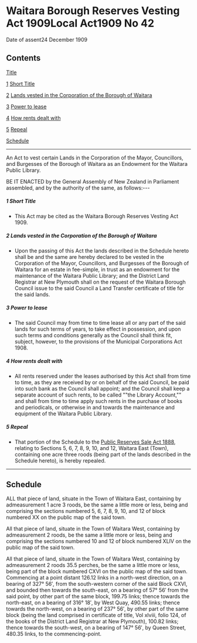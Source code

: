 # Waitara Borough Reserves Vesting Act 1909Local Act1909 No 42

Date of assent24 December 1909

## Contents

[Title][0]

[1][1] [Short Title][1]

[2][2] [Lands vested in the Corporation of the Borough of Waitara][2]

[3][3] [Power to lease][3]

[4][4] [How rents dealt with][4]

[5][5] [Repeal][5]

[Schedule][6]  
[][6]

---

An Act to vest certain Lands in the Corporation of the Mayor, Councillors, and Burgesses of the Borough of Waitara as an Endowment for the Waitara Public Library.

BE IT ENACTED by the General Assembly of New Zealand in Parliament assembled, and by the authority of the same, as follows:---

##### 1 Short Title
    
*   This Act may be cited as the Waitara Borough Reserves Vesting Act 1909\.

##### 2 Lands vested in the Corporation of the Borough of Waitara
    
*   Upon the passing of this Act the lands described in the Schedule hereto shall be and the same are hereby declared to be vested in the Corporation of the Mayor, Councillors, and Burgesses of the Borough of Waitara for an estate in fee-simple, in trust as an endowment for the maintenance of the Waitara Public Library; and the District Land Registrar at New Plymouth shall on the request of the Waitara Borough Council issue to the said Council a Land Transfer certificate of title for the said lands.

##### 3 Power to lease
    
*   The said Council may from time to time lease all or any part of the said lands for such terms of years, to take effect in possession, and upon such terms and conditions generally as the Council shall think fit, subject, however, to the provisions of the Municipal Corporations Act 1908\.

##### 4 How rents dealt with
    
*   All rents reserved under the leases authorised by this Act shall from time to time, as they are received by or on behalf of the said Council, be paid into such bank as the Council shall appoint; and the Council shall keep a separate account of such rents, to be called ""the Library Account,"" and shall from time to time apply such rents in the purchase of books and periodicals, or otherwise in and towards the maintenance and equipment of the Waitara Public Library.

##### 5 Repeal
    
*   That portion of the Schedule to the [Public Reserves Sale Act 1888][7], relating to Sections 5, 6, 7, 8, 9, 10, and 12, Waitara East (Town), containing one acre three roods (being part of the lands described in the Schedule hereto), is hereby repealed.

---

## Schedule

ALL that piece of land, situate in the Town of Waitara East, containing by admeasurement 1 acre 3 roods, be the same a little more or less, being and comprising the sections numbered 5, 6, 7, 8, 9, 10, and 12 of block numbered XX on the public map of the said town.

All that piece of land, situate in the Town of Waitara West, containing by admeasurement 2 roods, be the same a little more or less, being and comprising the sections numbered 10 and 12 of block numbered XLIV on the public map of the said town.

All that piece of land, situate in the Town of Waitara West, containing by admeasurement 2 roods 35.5 perches, be the same a little more or less, being part of the block numbered CXVI on the public map of the said town. Commencing at a point distant 126.12 links in a north-west direction, on a bearing of 327° 56′, from the south-western corner of the said Block CXVI, and bounded then towards the south-east, on a bearing of 57° 56′ from the said point, by other part of the same block, 199.75 links; thence towards the north-east, on a bearing of 316° 18′, by West Quay, 490.55 links; thence towards the north-west, on a bearing of 237° 56′, by other part of the same block (being the land comprised in certificate of title, Vol xlviii, folio 124, of the books of the District Land Registrar at New Plymouth), 100.82 links; thence towards the south-west, on a bearing of 147° 56′, by Queen Street, 480.35 links, to the commencing-point.

[0]: http://www.legislation.govt.nz/act/local/1909/0042/latest/whole.html#DLM35815
[1]: http://www.legislation.govt.nz/act/local/1909/0042/latest/whole.html#DLM35817
[2]: http://www.legislation.govt.nz/act/local/1909/0042/latest/whole.html#DLM35818
[3]: http://www.legislation.govt.nz/act/local/1909/0042/latest/whole.html#DLM35819
[4]: http://www.legislation.govt.nz/act/local/1909/0042/latest/whole.html#DLM35820
[5]: http://www.legislation.govt.nz/act/local/1909/0042/latest/whole.html#DLM35821
[6]: http://www.legislation.govt.nz/act/local/1909/0042/latest/whole.html#DLM35822
[7]: http://www.legislation.govt.nz/act/local/1909/0042/latest/link.aspx?id=DLM133430